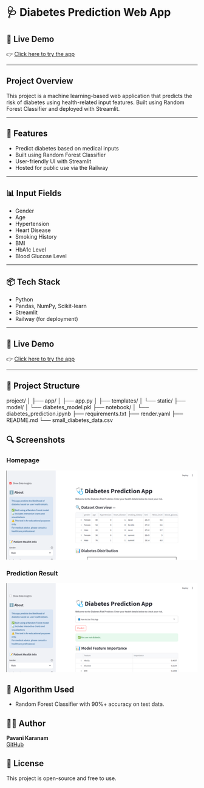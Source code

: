 # 🩺 Diabetes Prediction Web App


## 🔗 Live Demo
👉 [Click here to try the app](https://diabetes-prediction-app-production-8e65.up.railway.app/)

---

## Project Overview
This project is a machine learning-based web application that predicts the risk of diabetes using health-related input features. Built using Random Forest Classifier and deployed with Streamlit.

---

## 🚀 Features
- Predict diabetes based on medical inputs
- Built using Random Forest Classifier
- User-friendly UI with Streamlit
- Hosted for public use via the Railway

---

## 📊 Input Fields
- Gender
- Age
- Hypertension
- Heart Disease
- Smoking History
- BMI
- HbA1c Level
- Blood Glucose Level

---

## 📦 Tech Stack
- Python
- Pandas, NumPy, Scikit-learn
- Streamlit
- Railway (for deployment)

---

## 🔗 Live Demo
👉 [Click here to try the app](https://diabetes-prediction-app-production-8e65.up.railway.app/)

---

## 📁 Project Structure
project/
│
├── app/
│ ├── app.py
│ ├── templates/
│ └── static/
├── model/
│ └── diabetes_model.pkl
├── notebook/
│ └── diabetes_prediction.ipynb
├── requirements.txt
├── render.yaml
├── README.md
└── small_diabetes_data.csv

## 🔍 Screenshots

### Homepage
![Homepage](screenshots/homepage.png)

### Prediction Result
![Prediction](screenshots/Prediction.png)



## 🧠 Algorithm Used
- Random Forest Classifier with 90%+ accuracy on test data.

## 🙋‍♀️ Author
**Pavani Karanam**  
[GitHub](https://github.com/pavanikaranam-sys)

## 📝 License
This project is open-source and free to use.
